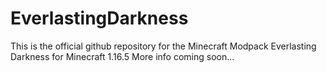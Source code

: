 # EverlastingDarkness
This is the official github repository for the Minecraft Modpack Everlasting Darkness for Minecraft 1.16.5
More info coming soon...
